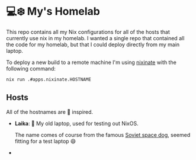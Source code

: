 # 💻❄️ My's Homelab

This repo contains all my Nix configurations for all of the hosts that currently use nix in my homelab. I wanted a single repo that contained all the code for my homelab, but that I could deploy directly from my main laptop.

To deploy a new build to a remote machine I'm using [nixinate](https://github.com/MatthewCroughan/nixinate?tab=readme-ov-file) with the following command:

```
nix run .#apps.nixinate.HOSTNAME
```

## Hosts

All of the hostnames are 🐶 inspired.

- **Laika**: 🧪 My old laptop, used for testing out NixOS.

  The name comes of course from the famous [Soviet space dog](https://en.wikipedia.org/wiki/Laika), seemed fitting for a test laptop 😄

-
